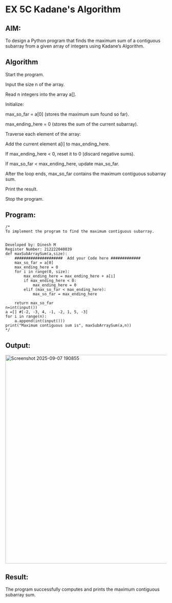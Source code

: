 # EX 5C Kadane's Algorithm

## AIM:
To design a Python program that finds the maximum sum of a contiguous subarray from a given array of integers using Kadane’s Algorithm.


## Algorithm
Start the program.

Input the size n of the array.

Read n integers into the array a[].

Initialize:

max_so_far = a[0] (stores the maximum sum found so far).

max_ending_here = 0 (stores the sum of the current subarray).

Traverse each element of the array:

Add the current element a[i] to max_ending_here.

If max_ending_here < 0, reset it to 0 (discard negative sums).

If max_so_far < max_ending_here, update max_so_far.

After the loop ends, max_so_far contains the maximum contiguous subarray sum.

Print the result.

Stop the program. 

## Program:
```
/*
To implement the program to find the maximum contiguous subarray.


Developed by: Dinesh M
Register Number: 212222040039
def maxSubArraySum(a,size):
    #####################  Add your Code here #############
    max_so_far = a[0]
    max_ending_here = 0
    for i in range(0, size):
        max_ending_here = max_ending_here + a[i]
        if max_ending_here < 0:
            max_ending_here = 0
        elif (max_so_far < max_ending_here):
            max_so_far = max_ending_here
              
    return max_so_far
n=int(input())  
a =[] #[-2, -3, 4, -1, -2, 1, 5, -3]
for i in range(n):
    a.append(int(input()))
print("Maximum contiguous sum is", maxSubArraySum(a,n))
*/
```

## Output:
<img width="1272" height="652" alt="Screenshot 2025-09-07 190855" src="https://github.com/user-attachments/assets/ebc9d5ce-8b59-4dab-8b31-91831b6b2975" />



## Result:
The program successfully computes and prints the maximum contiguous subarray sum.
